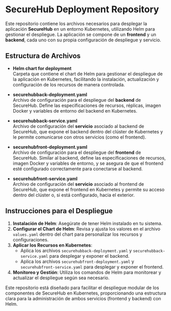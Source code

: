 # SecureHub Deployment Repository

Este repositorio contiene los archivos necesarios para desplegar la aplicación **SecureHub** en un entorno Kubernetes, utilizando Helm para gestionar el despliegue. La aplicación se compone de un **frontend** y un **backend**, cada uno con su propia configuración de despliegue y servicio.

## Estructura de Archivos

- **Helm chart for deployment**  
  Carpeta que contiene el chart de Helm para gestionar el despliegue de la aplicación en Kubernetes, facilitando la instalación, actualización y configuración de los recursos de manera controlada.
  
- **securehubback-deployment.yaml**  
  Archivo de configuración para el despliegue del **backend** de SecureHub. Define las especificaciones de recursos, réplicas, imagen Docker y variables de entorno del backend en Kubernetes.

- **securehubback-service.yaml**  
  Archivo de configuración del **servicio** asociado al backend de SecureHub, que expone el backend dentro del clúster de Kubernetes y le permite comunicarse con otros servicios (como el frontend).

- **securehubfront-deployment.yaml**  
  Archivo de configuración para el despliegue del **frontend** de SecureHub. Similar al backend, define las especificaciones de recursos, imagen Docker y variables de entorno, y se asegura de que el frontend esté configurado correctamente para conectarse al backend.

- **securehubfront-service.yaml**  
  Archivo de configuración del **servicio** asociado al frontend de SecureHub, que expone el frontend en Kubernetes y permite su acceso dentro del clúster o, si está configurado, hacia el exterior.

## Instrucciones para el Despliegue

1. **Instalación de Helm**: Asegúrate de tener Helm instalado en tu sistema.
2. **Configurar el Chart de Helm**: Revisa y ajusta los valores en el archivo `values.yaml` dentro del chart para personalizar los recursos y configuraciones.
3. **Aplicar los Recursos en Kubernetes**:
   - Aplica los archivos `securehubback-deployment.yaml` y `securehubback-service.yaml` para desplegar y exponer el backend.
   - Aplica los archivos `securehubfront-deployment.yaml` y `securehubfront-service.yaml` para desplegar y exponer el frontend.
4. **Monitoreo y Gestión**: Utiliza los comandos de Helm para monitorear y actualizar el despliegue según sea necesario.

Este repositorio está diseñado para facilitar el despliegue modular de los componentes de SecureHub en Kubernetes, proporcionando una estructura clara para la administración de ambos servicios (frontend y backend) con Helm.



